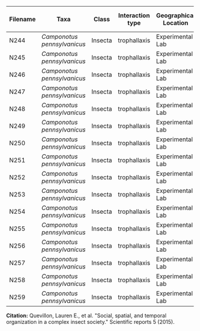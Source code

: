 Filename|Taxa|Class|Interaction type|Geographical Location|Nodes|Edges|Network density|Average degree|CV degree|Newman modularity|Qmax|Qrel|Group cohesion|Number of modules
---|---|---|---|---|---|---|---|---|---|---|---|---|---|---
N244|*Camponotus pennsylvanicus*|Insecta|trophallaxis|Experimental Lab |30|37|0.085|2.467|0.571|0.528||||4.0
N245|*Camponotus pennsylvanicus*|Insecta|trophallaxis|Experimental Lab |24|32|0.116|2.667|0.354|0.563||||5.0
N246|*Camponotus pennsylvanicus*|Insecta|trophallaxis|Experimental Lab |29|28|0.069|1.931|0.637|0.737||||4.0
N247|*Camponotus pennsylvanicus*|Insecta|trophallaxis|Experimental Lab |35|51|0.086|2.914|0.594|0.661||||5.0
N248|*Camponotus pennsylvanicus*|Insecta|trophallaxis|Experimental Lab |27|26|0.074|1.926|0.508|0.709||||5.0
N249|*Camponotus pennsylvanicus*|Insecta|trophallaxis|Experimental Lab |30|23|0.053|1.533|0.367|0.828||||3.0
N250|*Camponotus pennsylvanicus*|Insecta|trophallaxis|Experimental Lab |29|43|0.106|2.966|0.512|0.634||||6.0
N251|*Camponotus pennsylvanicus*|Insecta|trophallaxis|Experimental Lab |37|68|0.102|3.676|0.434|0.576||||7.0
N252|*Camponotus pennsylvanicus*|Insecta|trophallaxis|Experimental Lab |26|36|0.111|2.769|0.523|0.674||||4.0
N253|*Camponotus pennsylvanicus*|Insecta|trophallaxis|Experimental Lab |24|30|0.109|2.5|0.49|0.615||||5.0
N254|*Camponotus pennsylvanicus*|Insecta|trophallaxis|Experimental Lab |28|45|0.119|3.214|0.466|0.585||||5.0
N255|*Camponotus pennsylvanicus*|Insecta|trophallaxis|Experimental Lab |31|41|0.088|2.645|0.641|0.601||||4.0
N256|*Camponotus pennsylvanicus*|Insecta|trophallaxis|Experimental Lab |30|32|0.074|2.133|0.465|0.752||||6.0
N257|*Camponotus pennsylvanicus*|Insecta|trophallaxis|Experimental Lab |33|46|0.087|2.788|0.617|0.657||||6.0
N258|*Camponotus pennsylvanicus*|Insecta|trophallaxis|Experimental Lab |31|52|0.112|3.355|0.636|0.647||||5.0
N259|*Camponotus pennsylvanicus*|Insecta|trophallaxis|Experimental Lab |27|48|0.137|3.556|0.564|0.554||||4.0
**Citation:** Quevillon, Lauren E., et al. "Social, spatial, and temporal organization in a complex insect society." Scientific reports 5 (2015).